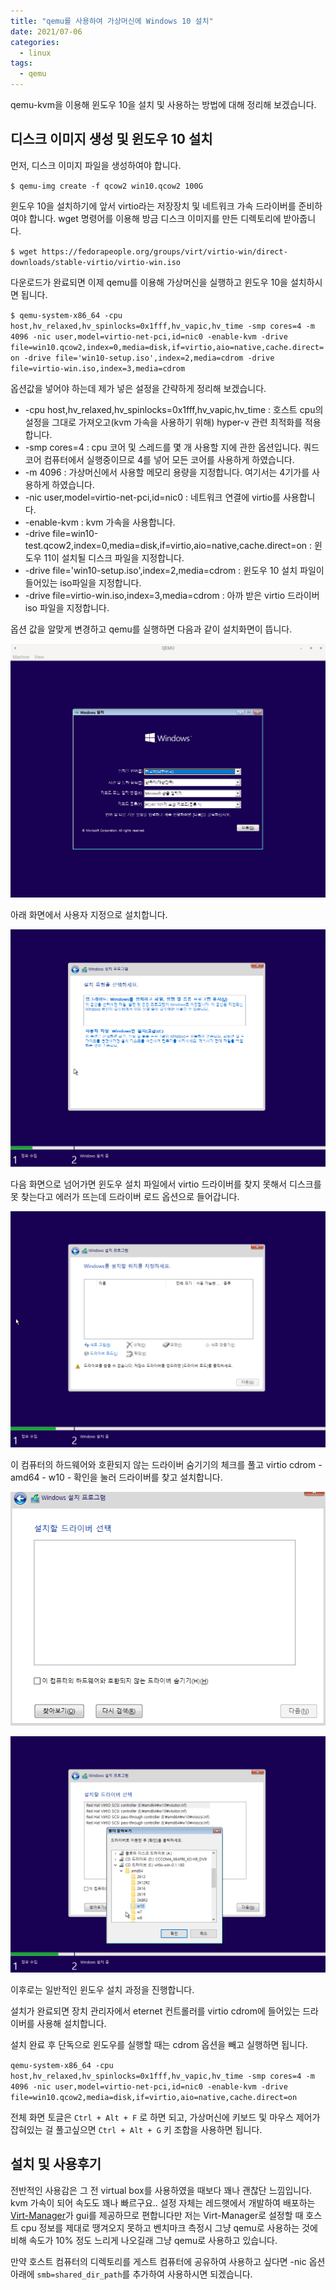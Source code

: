 ```yaml
---
title: "qemu를 사용하여 가상머신에 Windows 10 설치"
date: 2021/07-06
categories:
  - linux
tags:
  - qemu
---
```


qemu-kvm을 이용해 윈도우 10을 설치 및 사용하는 방법에 대해 정리해 보겠습니다.

## 디스크 이미지 생성 및 윈도우 10 설치

먼저, 디스크 이미지 파일을 생성하여야 합니다. 

``$ qemu-img create -f qcow2 win10.qcow2 100G``

윈도우 10을 설치하기에 앞서 virtio라는 저장장치 및 네트워크 가속 드라이버를 준비하여야 합니다. wget 명령어를 이용해 방금 디스크 이미지를 만든 디렉토리에 받아줍니다.

``$ wget https://fedorapeople.org/groups/virt/virtio-win/direct-downloads/stable-virtio/virtio-win.iso``

다운로드가 완료되면 이제 qemu를 이용해 가상머신을 실행하고 윈도우 10을 설치하시면 됩니다.

``$ qemu-system-x86_64 -cpu host,hv_relaxed,hv_spinlocks=0x1fff,hv_vapic,hv_time -smp cores=4 -m 4096 -nic user,model=virtio-net-pci,id=nic0 -enable-kvm -drive file=win10.qcow2,index=0,media=disk,if=virtio,aio=native,cache.direct=on -drive file='win10-setup.iso',index=2,media=cdrom -drive file=virtio-win.iso,index=3,media=cdrom ``

옵션값을 넣어야 하는데 제가 넣은 설정을 간략하게 정리해 보겠습니다.

  * -cpu host,hv_relaxed,hv_spinlocks=0x1fff,hv_vapic,hv_time : 호스트 cpu의 설정을 그대로 가져오고(kvm 가속을 사용하기 위해) hyper-v 관련 최적화를 적용합니다.
  * -smp cores=4 : cpu 코어 및 스레드를 몇 개 사용할 지에 관한 옵션입니다. 쿼드코어 컴퓨터에서 실행중이므로 4를 넣어 모든 코어를 사용하게 하였습니다.
  * -m 4096 : 가상머신에서 사용할 메모리 용량을 지정합니다. 여기서는 4기가를 사용하게 하였습니다.
  * -nic user,model=virtio-net-pci,id=nic0 : 네트워크 연결에 virtio를 사용합니다.
  * -enable-kvm : kvm 가속을 사용합니다. 
  * -drive file=win10-test.qcow2,index=0,media=disk,if=virtio,aio=native,cache.direct=on : 윈도우 11이 설치될 디스크 파일을 지정합니다.
  * -drive file='win10-setup.iso',index=2,media=cdrom : 윈도우 10 설치 파일이 들어있는 iso파일을 지정합니다.
  * -drive file=virtio-win.iso,index=3,media=cdrom : 아까 받은 virtio 드라이버 iso 파일을 지정합니다.
  
옵션 값을 알맞게 변경하고 qemu를 실행하면 다음과 같이 설치화면이 뜹니다.

![윈도우 10 설치화면](/assets/images/2021/07-06-1.png)

아래 화면에서 사용자 지정으로 설치합니다.

![설치 유형](/assets/images/2021/07-06-2.png)

다음 화면으로 넘어가면 윈도우 설치 파일에서 virtio 드라이버를 찾지 못해서 디스크를 못 찾는다고 에러가 뜨는데 드라이버 로드 옵션으로 들어갑니다.

![드라이버 못 찾음](/assets/images/2021/07-06-3.png)

이 컴퓨터의 하드웨어와 호환되지 않는 드라이버 숨기기의 체크를 풀고 virtio cdrom - amd64 - w10 - 확인을 눌러 드라이버를 찾고 설치합니다.

![드라이버 못 찾음](/assets/images/2021/07-06-4.png)

![드라이버 찾기](/assets/images/2021/07-06-5.png)

이후로는 일반적인 윈도우 설치 과정을 진행합니다.

설치가 완료되면 장치 관리자에서 eternet 컨트롤러를 virtio cdrom에 들어있는 드라이버를 사용해 설치합니다.

설치 완료 후 단독으로 윈도우를 실행할 때는 cdrom 옵션을 빼고 실행하면 됩니다.

```qemu-system-x86_64 -cpu host,hv_relaxed,hv_spinlocks=0x1fff,hv_vapic,hv_time -smp cores=4 -m 4096 -nic user,model=virtio-net-pci,id=nic0 -enable-kvm -drive file=win10.qcow2,media=disk,if=virtio,aio=native,cache.direct=on```

전체 화면 토글은 `Ctrl + Alt + F` 로 하면 되고, 가상머신에 키보드 및 마우스 제어가 잡혀있는 걸 풀고싶으면 `Ctrl + Alt + G` 키 조합을 사용하면 됩니다.

## 설치 및 사용후기

전반적인 사용감은 그 전 virtual box를 사용하였을 때보다 꽤나 괜찮단 느낌입니다. kvm 가속이 되어 속도도 꽤나 빠르구요.. 설정 자체는 레드햇에서 개발하여 배포하는 [Virt-Manager](https://virt-manager.org/)가 gui를 제공하므로 편합니다만 저는 Virt-Manager로 설정할 때 호스트 cpu 정보를 제대로 땡겨오지 못하고 벤치마크 측정시 그냥 qemu로 사용하는 것에 비해 속도가 10% 정도 느리게 나오길래 그냥 qemu로 사용하고 있습니다.

만약 호스트 컴퓨터의 디렉토리를 게스트 컴퓨터에 공유하여 사용하고 싶다면 -nic 옵션 아래에 ```smb=shared_dir_path```를 추가하여 사용하시면 되겠습니다.
